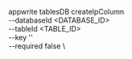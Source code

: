 appwrite tablesDB createIpColumn \
        --databaseId <DATABASE_ID> \
        --tableId <TABLE_ID> \
        --key '' \
        --required false \



